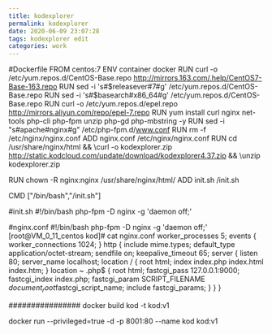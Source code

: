```yaml
---
title: kodexplorer
permalink: kodexplorer
date: 2020-06-09 23:07:28
tags: kodexplorer edit
categories: work
---
```


#Dockerfile
FROM  centos:7
ENV container docker
RUN curl -o /etc/yum.repos.d/CentOS-Base.repo http://mirrors.163.com/.help/CentOS7-Base-163.repo
RUN sed -i 's#$releasever#7#g' /etc/yum.repos.d/CentOS-Base.repo
RUN sed -i 's#$basearch#x86_64#g' /etc/yum.repos.d/CentOS-Base.repo
RUN curl -o /etc/yum.repos.d/epel.repo http://mirrors.aliyun.com/repo/epel-7.repo
RUN yum install curl  nginx net-tools php-cli php-fpm unzip php-gd php-mbstring -y
RUN sed -i "s#apache#nginx#g"  /etc/php-fpm.d/www.conf
RUN rm -f /etc/nginx/nginx.conf
ADD nginx.conf /etc/nginx/nginx.conf
RUN cd /usr/share/nginx/html  && \curl -o kodexplorer.zip http://static.kodcloud.com/update/download/kodexplorer4.37.zip && \unzip kodexplorer.zip

RUN chown -R nginx:nginx  /usr/share/nginx/html/
ADD init.sh /init.sh

CMD ["/bin/bash","/init.sh"]

#init.sh
#!/bin/bash
php-fpm -D 
nginx -g 'daemon off;'

#nginx.conf
#!/bin/bash
php-fpm -D 
nginx -g 'daemon off;'
[root@VM_0_11_centos kod]# cat nginx.conf 
worker_processes  5;
events {
    worker_connections  1024;
}
http {
    include       mime.types;
    default_type  application/octet-stream;
    sendfile        on;
    keepalive_timeout  65;
    server {
        listen       80;
        server_name  localhost;
        location / {
            root   html;
            index index.php index.html index.htm;
        }
        location ~ \.php$ {
            root           html;
            fastcgi_pass   127.0.0.1:9000;
            fastcgi_index  index.php;
            fastcgi_param  SCRIPT_FILENAME  $document_root$fastcgi_script_name;
            include        fastcgi_params;
        }
    }
}

################
docker build kod -t kod:v1

docker run --privileged=true -d  -p 8001:80  --name kod  kod:v1

